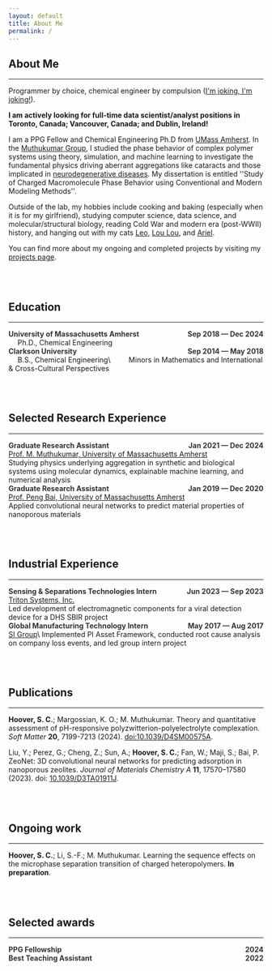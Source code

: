 ```yaml
---
layout: default
title: About Me
permalink: /
---
```


## About Me

---

Programmer by choice, chemical engineer by compulsion ([I'm joking, I'm
joking!](https://youtube.com/clip/UgkxlDbbVBWbdSLhYTh7Si5akIdVaDl2NW53?feature=shared)).

**I am actively looking for full-time data scientist/analyst positions in
Toronto, Canada; Vancouver, Canada; and Dublin, Ireland!**

I am a PPG Fellow and Chemical Engineering Ph.D from [UMass
Amherst](www.umass.edu/engineering/academics/departments/chemical-engineering).
In the [Muthukumar Group](http://theory.pse.umass.edu/), I studied the phase
behavior of complex polymer systems using theory, simulation, and machine
learning to investigate the fundamental physics driving aberrant aggregations
like cataracts and those implicated in [neurodegenerative
diseases](https://www.nature.com/articles/nrd.2017.95). My dissertation is
entitled ''Study of Charged Macromolecule Phase Behavior using Conventional and
Modern Modeling Methods''.

Outside of the lab, my hobbies include cooking and baking (especially when it
is for my girlfriend), studying computer science, data science, and molecular/structural
biology, reading Cold War and modern era (post-WWII) history, and hanging out
with my cats [Leo](/assets/imgs/leo.png), [Lou Lou](/assets/imgs/loulou.png),
and [Ariel](/assets/imgs/ariel.png).

You can find more about my ongoing and completed projects by visiting my
[projects page](/projects/).

<br><br>

## Education

---

<div style='text-align:left;'>
    <b><font color="#333333">University of Massachusetts Amherst</font></b>
    <span style='float:right;'>
        <b><font color="#333333">Sep 2018 &mdash; Dec 2024</font></b>
    </span>
</div>
&emsp; Ph.D., Chemical Engineering

<div style='text-align:left;'>
    <b><font color="#333333">Clarkson University</font></b>
    <span style='float:right;'>
        <b><font color="#333333">Sep 2014 &mdash; May 2018</font></b>
    </span>
</div>
&emsp; B.S., Chemical Engineering\
&emsp;&emsp; Minors in Mathematics and International & Cross-Cultural Perspectives

<br><br>

## Selected Research Experience

---

<div style='text-align:left;'>
    <b><font color="#333333">Graduate Research Assistant</font></b>
    <span style='float:right;'>
        <b><font color="#333333">Jan 2021 &mdash; Dec 2024</font></b>
    </span>
</div>
<u>Prof. M. Muthukumar, University of Massachusetts Amherst</u><br>
Studying physics underlying aggregation in synthetic and biological systems using
molecular dynamics, explainable machine learning, and numerical analysis

<div style='text-align:left;'>
    <b><font color="#333333">Graduate Research Assistant</font></b>
    <span style='float:right;'>
        <b><font color="#333333">Jan 2019 &mdash; Dec 2020</font></b>
    </span>
</div>
<u>Prof. Peng Bai, University of Massachusetts Amherst</u><br>
Applied convolutional neural networks to predict material properties of
nanoporous materials

<br><br>

## Industrial Experience

---

<div style='text-align:left;'>
    <b><font color="#333333">Sensing & Separations Technologies Intern</font></b>
    <span style='float:right;'>
        <b><font color="#333333">Jun 2023 &mdash; Sep 2023</font></b>
    </span>
</div>
<u>Triton Systems, Inc.</u><br>
Led development of electromagnetic components for a viral detection device for
a DHS SBIR project

<div style='text-align:left;'>
    <b><font color="#333333">Global Manufacturing Technology Intern</font></b>
    <span style='float:right;'>
        <b><font color="#333333">May 2017 &mdash; Aug 2017</font></b>
    </span>
</div>
<u>SI Group</u>\
Implemented PI Asset Framework, conducted root cause analysis on company loss
events, and led group intern project

<br><br>

## Publications

---

**Hoover, S. C.**; Margossian, K. O.; M. Muthukumar. Theory and quantitative
assessment of pH-responsive polyzwitterion-polyelectrolyte complexation.
*Soft Matter* **20**, 7199-7213 (2024).
[doi:10.1039/D4SM00575A](https://doi.org/10.1039/D4SM00575A).

Liu, Y.; Perez, G.; Cheng, Z.; Sun, A.; **Hoover, S. C.**; Fan, W.; Maji, S.; Bai,
P. ZeoNet: 3D convolutional neural networks for predicting adsorption in
nanoporous zeolites. *Journal of Materials Chemistry A* **11**, 17570–17580
(2023). doi: [10.1039/D3TA01911J](https://doi.org/10.1039/D3TA01911J).

<br><br>

## Ongoing work

---

**Hoover, S. C.**; Li, S.-F.; M. Muthukumar. Learning the sequence effects on
the microphase separation transition of charged heteropolymers. **In
preparation**.

<br><br>

## Selected awards

---

<div style='text-align:left;'>
    <b><font color='#333333'>PPG Fellowship</font></b>
    <span style='float:right;'>
        <b><font color='#333333'>2024</font></b>
    </span>
</div>

<div style='text-align:left;'>
    <b><font color='#333333'>Best Teaching Assistant</font></b>
    <span style='float:right;'>
        <b><font color='#333333'>2022</font></b>
    </span>
</div>
